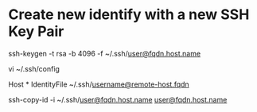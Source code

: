 # Create new identify with a new SSH Key Pair

ssh-keygen -t rsa -b 4096 -f ~/.ssh/user@fqdn.host.name

vi ~/.ssh/config

Host *
    IdentityFile ~/.ssh/username@remote-host.fqdn

ssh-copy-id -i ~/.ssh/user@fqdn.host.name user@fqdn.host.name

